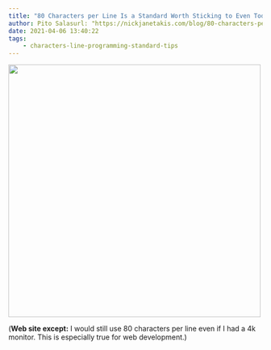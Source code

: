 ```yaml
---
title: "80 Characters per Line Is a Standard Worth Sticking to Even Today"
author: Pito Salasurl: "https://nickjanetakis.com/blog/80-characters-per-line-is-a-standard-worth-sticking-to-even-today" cover: "https://nickjanetakis.com/assets/blog/cards/80-characters-per-line-is-a-standard-worth-sticking-to-even-today-aa5cc76f7dce524af245675bcd9316fa4b6b7db3d3427a1242fb63eff3ae9b57.jpg" 
date: 2021-04-06 13:40:22
tags:
    - characters-line-programming-standard-tips
---
```

<img src=https://nickjanetakis.com/assets/blog/cards/80-characters-per-line-is-a-standard-worth-sticking-to-even-today-aa5cc76f7dce524af245675bcd9316fa4b6b7db3d3427a1242fb63eff3ae9b57.jpg width="500">



(**Web site except:** I would still use 80 characters per line even if I had a 4k monitor. This is especially true for web development.) 

